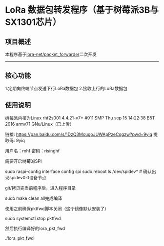 # LoRa 数据包转发程序（基于树莓派3B与SX1301芯片）

## 项目概述
本程序基于[lora-net/packet_forwarder](https://github.com/Lora-net/packet_forwarder)二次开发

---

## 核心功能
1.定期向终端节点发送下行LoRa数据包
2.接收上行的LoRa数据包


## 使用说明

树莓派内核为Linux rhf2s001 4.4.21-v7+ #911 SMP Thu sep 15 14:22:38 B5T 2016 armv71 GNu/Linux（已上传）

链接: https://pan.baidu.com/s/1DzQ3McugoJUWApPzeCqgzw?pwd=9yiq 提取码: 9yiq

用户名：rxhf
密码：risinghf

需要开启树莓派SPI

sudo raspi-config
interface config
spi
sudo reboot
ls /dev/spidev*          # 确认出现spidev0.0设备节点

git/拷贝完当前程序后，进入程序目录

sudo make clean all完成编译

使用之前确保pktfwd脚本关闭（这个镜像默认安装了）

sudo systemctl stop pktfwd

然后执行编译好的lora_pkt_fwd

./lora_pkt_fwd